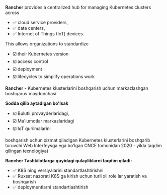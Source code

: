 **Rancher** provides a centralized hub for managing Kubernetes clusters across 
- :white_check_mark: cloud service providers, 
- :white_check_mark: data centers,
- :white_check_mark: Internet of Things (IoT) devices. 

This allows organizations to standardize 
- :ballot_box_with_check: their Kubernetes version 
- :ballot_box_with_check: access control
- :ballot_box_with_check: deployment
- :ballot_box_with_check: lifecycles to simplify operations work

**Rancher** - Kubernetes klusterlarini boshqarish uchun markazlashgan boshqaruv maydonchasi 

**Sodda qilib aytadigan bo'lsak** 
- :ballot_box_with_check: Bulutli provayderlaridagi,
- :ballot_box_with_check: Ma'lumotlar markazlaridagi 
- :ballot_box_with_check: IoT qurilmalarini

boshqarish uchun xizmat qiladigan Kubernetes klusterlarini boshqarib turuvchi Web Interfeysga ega bo'lgan CNCF tomonidan 2020 - yilda taqdim qilingan texnologiya)

**Rancher Tashkilotlarga quyidagi qulayliklarni taqdim qiladi:**
- :white_check_mark: K8S ning versiyalarini standartlashtirishni
- :white_check_mark: Ruxsat nazorati K8S ga kirish uchun turli xil role lar yaratish va boshqarish
- :white_check_mark: deploymentlarni standartlashtirish
